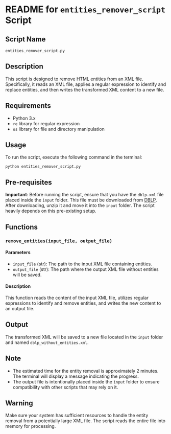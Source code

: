 # README for `entities_remover_script` Script

## Script Name
`entities_remover_script.py`

## Description
This script is designed to remove HTML entities from an XML file. Specifically, it reads an XML file, applies a regular expression to identify and replace entities, and then writes the transformed XML content to a new file.

## Requirements

- Python 3.x
- `re` library for regular expression
- `os` library for file and directory manipulation

## Usage
To run the script, execute the following command in the terminal:

```
python entities_remover_script.py
```

## Pre-requisites

**Important**: Before running the script, ensure that you have the `dblp.xml` file placed inside the `input` folder. This file must be downloaded from [DBLP](https://dblp.org/xml/). After downloading, unzip it and move it into the `input` folder. The script heavily depends on this pre-existing setup.

## Functions

### `remove_entities(input_file, output_file)`

#### Parameters
- `input_file` (str): The path to the input XML file containing entities.
- `output_file` (str): The path where the output XML file without entities will be saved.

#### Description
This function reads the content of the input XML file, utilizes regular expressions to identify and remove entities, and writes the new content to an output file.

## Output
The transformed XML will be saved to a new file located in the `input` folder and named `dblp_without_entities.xml`.

## Note
- The estimated time for the entity removal is approximately 2 minutes. The terminal will display a message indicating the progress.
- The output file is intentionally placed inside the `input` folder to ensure compatibility with other scripts that may rely on it.
  
## Warning
Make sure your system has sufficient resources to handle the entity removal from a potentially large XML file. The script reads the entire file into memory for processing.